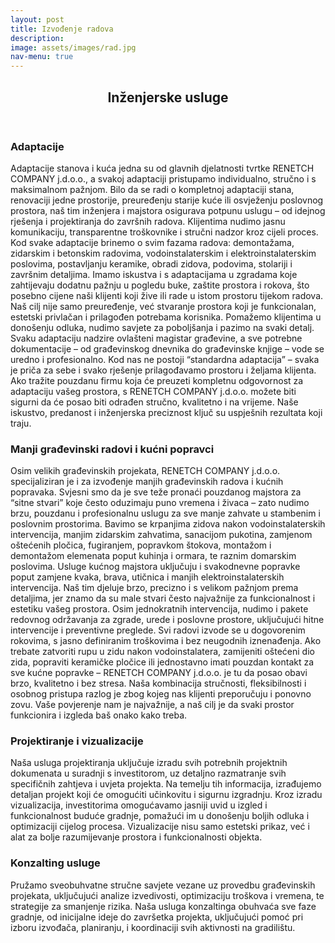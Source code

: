 ```yaml
---
layout: post
title: Izvođenje radova
description: 
image: assets/images/rad.jpg
nav-menu: true
---
```


<!-- Main -->
<div id="main" class="alt">

<!-- One -->
<section id="one">
	<div class="inner">
		<header class="major">
			<h1>Inženjerske usluge</h1>
		</header>
<!-- Break -->
	<div class="inner">
	<h3>Adaptacije</h3>
		<p>Adaptacije stanova i kuća jedna su od glavnih djelatnosti tvrtke RENETCH COMPANY j.d.o.o., a svakoj adaptaciji pristupamo individualno, stručno i s maksimalnom pažnjom. Bilo da se radi o kompletnoj adaptaciji stana, renovaciji jedne prostorije, preuređenju starije kuće ili osvježenju poslovnog prostora, naš tim inženjera i majstora osigurava potpunu uslugu – od idejnog rješenja i projektiranja do završnih radova. Klijentima nudimo jasnu komunikaciju, transparentne troškovnike i stručni nadzor kroz cijeli proces. Kod svake adaptacije brinemo o svim fazama radova: demontažama, zidarskim i betonskim radovima, vodoinstalaterskim i elektroinstalaterskim poslovima, postavljanju keramike, obradi zidova, podovima, stolariji i završnim detaljima. Imamo iskustva i s adaptacijama u zgradama koje zahtijevaju dodatnu pažnju u pogledu buke, zaštite prostora i rokova, što posebno cijene naši klijenti koji žive ili rade u istom prostoru tijekom radova. Naš cilj nije samo preuređenje, već stvaranje prostora koji je funkcionalan, estetski privlačan i prilagođen potrebama korisnika. Pomažemo klijentima u donošenju odluka, nudimo savjete za poboljšanja i pazimo na svaki detalj. Svaku adaptaciju nadzire ovlašteni magistar građevine, a sve potrebne dokumentacije – od građevinskog dnevnika do građevinske knjige – vode se uredno i profesionalno. Kod nas ne postoji “standardna adaptacija” – svaka je priča za sebe i svako rješenje prilagođavamo prostoru i željama klijenta. Ako tražite pouzdanu firmu koja će preuzeti kompletnu odgovornost za adaptaciju vašeg prostora, s RENETCH COMPANY j.d.o.o. možete biti sigurni da će posao biti odrađen stručno, kvalitetno i na vrijeme. Naše iskustvo, predanost i inženjerska preciznost ključ su uspješnih rezultata koji traju.</p>
	</div>
	<div class="inner">
	<h3>Manji građevinski radovi i kućni popravci</h3>
		<p>Osim velikih građevinskih projekata, RENETCH COMPANY j.d.o.o. specijaliziran je i za izvođenje manjih građevinskih radova i kućnih popravaka. Svjesni smo da je sve teže pronaći pouzdanog majstora za “sitne stvari” koje često oduzimaju puno vremena i živaca – zato nudimo brzu, pouzdanu i profesionalnu uslugu za sve manje zahvate u stambenim i poslovnim prostorima. Bavimo se krpanjima zidova nakon vodoinstalaterskih intervencija, manjim zidarskim zahvatima, sanacijom pukotina, zamjenom oštećenih pločica, fugiranjem, popravkom štokova, montažom i demontažom elemenata poput kuhinja i ormara, te raznim domarskim poslovima. Usluge kućnog majstora uključuju i svakodnevne popravke poput zamjene kvaka, brava, utičnica i manjih elektroinstalaterskih intervencija. Naš tim djeluje brzo, precizno i s velikom pažnjom prema detaljima, jer znamo da su male stvari često najvažnije za funkcionalnost i estetiku vašeg prostora. Osim jednokratnih intervencija, nudimo i pakete redovnog održavanja za zgrade, urede i poslovne prostore, uključujući hitne intervencije i preventivne preglede. Svi radovi izvode se u dogovorenim rokovima, s jasno definiranim troškovima i bez neugodnih iznenađenja. Ako trebate zatvoriti rupu u zidu nakon vodoinstalatera, zamijeniti oštećeni dio zida, popraviti keramičke pločice ili jednostavno imati pouzdan kontakt za sve kućne popravke – RENETCH COMPANY j.d.o.o. je tu da posao obavi brzo, kvalitetno i bez stresa. Naša kombinacija stručnosti, fleksibilnosti i osobnog pristupa razlog je zbog kojeg nas klijenti preporučuju i ponovno zovu. Vaše povjerenje nam je najvažnije, a naš cilj je da svaki prostor funkcionira i izgleda baš onako kako treba.</p>
	</div>
	<div class="inner">
		<h3>Projektiranje i vizualizacije</h3>
		<p>Naša usluga projektiranja uključuje izradu svih potrebnih projektnih dokumenata u suradnji s investitorom, uz detaljno razmatranje svih specifičnih zahtjeva i uvjeta projekta. Na temelju tih informacija, izrađujemo detaljan projekt koji će omogućiti učinkovitu i sigurnu izgradnju. Kroz izradu vizualizacija, investitorima omogućavamo jasniji uvid u izgled i funkcionalnost buduće gradnje, pomažući im u donošenju boljih odluka i optimizaciji cijelog procesa. Vizualizacije nisu samo estetski prikaz, već i alat za bolje razumijevanje prostora i funkcionalnosti objekta.</p>
	</div>
	<div class="inner">
		<h3>Konzalting usluge</h3>
		<p>Pružamo sveobuhvatne stručne savjete vezane uz provedbu građevinskih projekata, uključujući analize izvedivosti, optimizaciju troškova i vremena, te strategije za smanjenje rizika. Naša usluga konzaltinga obuhvaća sve faze gradnje, od inicijalne ideje do završetka projekta, uključujući pomoć pri izboru izvođača, planiranju, i koordinaciji svih aktivnosti na gradilištu.</p>
	</div>
</div>
</section>
</div>



